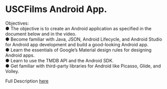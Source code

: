 # USCFilms Android App.    
 Objectives:  
● The objective is to create an Android application as specified in the document below and in the video.  
● Become familiar with Java, JSON, Android Lifecycle, and Android Studio for Android app development and build a good-looking Android app.  
● Learn the essentials of Google’s Material design rules for designing Android apps.  
● Learn to use the TMDB API and the Android SDK.  
● Get familiar with third-party libraries for Android like Picasso, Glide, and Volley.  
  
Full Description [here](https://github.com/InkullaVijayantika/USCFilms-Android-App/blob/master/HW9_Android.pdf)
